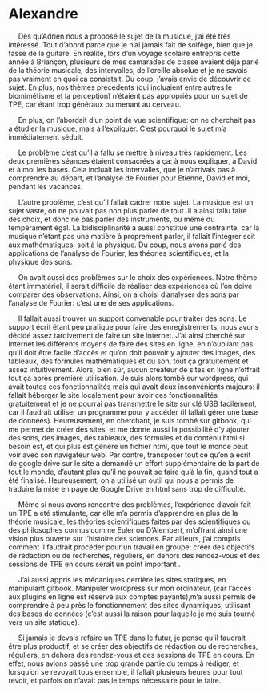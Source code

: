 # Alexandre

<p>&nbsp;&nbsp;&nbsp;&nbsp;
Dès qu’Adrien nous a proposé le sujet de la musique, j’ai été très intéressé. Tout d’abord parce que je n’ai jamais fait de solfège, bien que je fasse de la guitare. En réalité, lors d’un voyage scolaire entrepris cette année à Briançon, plusieurs de mes camarades de classe avaient déjà parlé de la théorie musicale, des intervalles, de l’oreille absolue et je ne savais pas vraiment en quoi ça consistait. Du coup, j’avais envie de découvrir ce sujet. En plus, nos thèmes précédents (qui incluaient entre autres le biomimétisme et la perception) n’étaient pas appropriés pour un sujet de TPE, car étant trop généraux ou menant au cerveau.
</p>
<p>&nbsp;&nbsp;&nbsp;&nbsp;
En plus, on l’abordait d’un point de vue scientifique: on ne cherchait pas à étudier la musique, mais à l’expliquer. C’est pourquoi le sujet m’a immédiatement séduit.
</p>
<p>&nbsp;&nbsp;&nbsp;&nbsp;
Le problème c’est qu’il a fallu se mettre à niveau très rapidement. Les deux premières séances étaient consacrées à ça: à nous expliquer, à David et à moi les bases. Cela incluait les intervalles, que je n’arrivais pas à comprendre au départ, et l’analyse de Fourier pour Etienne, David et moi, pendant les vacances.
</p>
<p>&nbsp;&nbsp;&nbsp;&nbsp;
L’autre problème, c’est qu’il fallait cadrer notre sujet. La musique est un sujet vaste, on ne pouvait pas non plus parler de tout. Il a ainsi fallu faire des choix, et donc ne pas parler des instruments, ou même du tempérament égal. La bidisciplinarité a aussi constitué une contrainte, car la musique n’étant pas une matière à proprement parler, il fallait l’intégrer soit aux mathématiques, soit à la physique. Du coup, nous avons parlé des applications de l’analyse de Fourier, les théories scientifiques, et la physique des sons.
</p>
<p>&nbsp;&nbsp;&nbsp;&nbsp;
On avait aussi des problèmes sur le choix des expériences. Notre thème étant immatériel, il serait difficile de réaliser des expériences où l’on doive comparer des observations. Ainsi, on a choisi d’analyser des sons par l’analyse de Fourier: c’est une de ses applications.
</p>
<p>&nbsp;&nbsp;&nbsp;&nbsp;
Il fallait aussi trouver un support convenable pour traiter des sons. Le support écrit étant peu pratique pour faire des enregistrements, nous avons décidé assez tardivement de faire un site internet. J’ai ainsi cherché sur Internet les différents moyens de faire des sites en ligne, en n’oubliant pas qu’il doit être facile d’accès et qu’on doit pouvoir y ajouter des images, des tableaux, des formules mathématiques et du son, tout ça gratuitement et assez intuitivement. Alors, bien sûr, aucun créateur de sites en ligne n’offrait tout ça après première utilisation. Je suis alors tombé sur wordpress, qui avait toutes ces fonctionnalités mais qui avait deux inconvénients majeurs: il fallait héberger le site localement pour avoir ces fonctionnalités gratuitement et je ne pourrai pas transmettre le site sur clé USB facilement, car il faudrait utiliser un programme pour y accéder (il fallait gérer une base de données). Heureusement, en cherchant, je suis tombé sur gitbook, qui me permet de créer des sites, et me donne aussi la possibilité d’y ajouter des sons, des images, des tableaux, des formules et du contenu html si besoin est, et qui plus est génère un fichier html, que tout le monde peut voir avec son navigateur web. Par contre, transposer tout ce qu’on a écrit de google drive sur le site a demandé un effort supplémentaire de la part de tout le monde, d’autant plus qu’il ne pouvait se faire qu’à la fin, quand tout a été finalisé. Heureusement, on a utilisé un outil qui nous a permis de traduire la mise en page de Google Drive en html sans trop de difficulté.
</p>
<p>&nbsp;&nbsp;&nbsp;&nbsp;
Même si nous avons rencontré des problèmes, l’expérience d’avoir fait un TPE a été stimulante, car elle m’a permis d’apprendre en plus de la théorie musicale, les théories scientifiques faites par des scientifiques ou des philosophes connus comme Euler ou D’Alembert, m’offrant ainsi une vision plus ouverte sur l’histoire des sciences. Par ailleurs, j’ai compris comment il faudrait procéder pour un travail en groupe: créer des objectifs de rédaction ou de recherches, réguliers, en dehors des rendez-vous et des sessions de TPE en cours serait un point important .
</p>
<p>&nbsp;&nbsp;&nbsp;&nbsp;
J’ai aussi appris les mécaniques derrière les sites statiques, en manipulant gitbook. Manipuler wordpress sur mon ordinateur, (car l’accès aux plugins en ligne est réservé aux comptes payants),m’a aussi permis de comprendre à peu près le fonctionnement des sites dynamiques, utilisant des bases de données (c’est aussi la raison pour laquelle je me suis tourné vers un site statique).
</p>
<p>&nbsp;&nbsp;&nbsp;&nbsp;
Si jamais je devais refaire un TPE dans le futur, je pense qu’il faudrait être plus productif, et se créer des objectifs de rédaction ou de recherches, réguliers, en dehors des rendez-vous et des sessions de TPE en cours. En effet, nous avions passé une trop grande partie du temps à rédiger, et lorsqu’on se revoyait tous ensemble, il fallait plusieurs heures pour tout revoir, et parfois on n’avait pas le temps nécessaire pour le faire.
</p>
